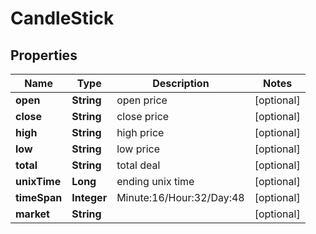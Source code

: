 
# CandleStick

## Properties
Name | Type | Description | Notes
------------ | ------------- | ------------- | -------------
**open** | **String** | open price |  [optional]
**close** | **String** | close price |  [optional]
**high** | **String** | high price |  [optional]
**low** | **String** | low price |  [optional]
**total** | **String** | total deal |  [optional]
**unixTime** | **Long** | ending unix time |  [optional]
**timeSpan** | **Integer** | Minute:16/Hour:32/Day:48 |  [optional]
**market** | **String** |  |  [optional]



